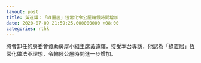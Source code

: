 ```yaml
---
layout: post
title: 黃遠輝︰「綠置居」恆常化令公屋輪候時間增加
date: 2020-07-09 21:59:25.000000000 +08:00
categories: rthk
---
```


將會卸任的房委會資助房屋小組主席黃遠輝，接受本台專訪，他認為「綠置居」恆常化做法不理想，令輪候公屋時間進一步增加。
